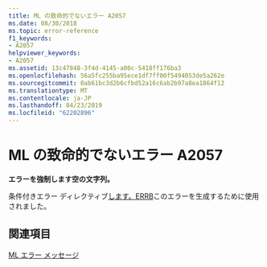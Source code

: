 ```yaml
---
title: ML の致命的でないエラー A2057
ms.date: 08/30/2018
ms.topic: error-reference
f1_keywords:
- A2057
helpviewer_keywords:
- A2057
ms.assetid: 13c47848-3f4d-4145-a00c-5418ff176ba3
ms.openlocfilehash: 56a5fc255ba95ece1df7ff00f5494053de5a262e
ms.sourcegitcommit: 0ab61bc3d2b6cfbd52a16c6ab2b97a8ea1864f12
ms.translationtype: MT
ms.contentlocale: ja-JP
ms.lasthandoff: 04/23/2019
ms.locfileid: "62202896"
---
```

# <a name="ml-nonfatal-error-a2057"></a>ML の致命的でないエラー A2057

**エラーを強制します空の文字列。**

条件付きエラー ディレクティブ[します。ERRB](../../assembler/masm/dot-errb.md)このエラーを生成するために使用されました。

## <a name="see-also"></a>関連項目

[ML エラー メッセージ](../../assembler/masm/ml-error-messages.md)<br/>